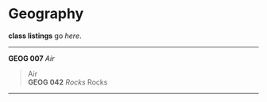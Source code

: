 # Geography

**class listings** go _here_.


---
**GEOG 007** _Air_
> Air  
**GEOG 042** _Rocks_
> Rocks  
---
